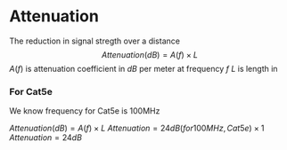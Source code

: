 # Attenuation
The reduction in signal stregth over a distance
$$ Attenuation (dB) = A(f) × L$$
$A(f)$ is attenuation coefficient in $dB$ per meter at frequency $f$
$L$ is length in

### For Cat5e
We know frequency for Cat5e is 100MHz

$Attenuation (dB) = A(f) × L$
$Attenuation = 24dB(for 100 MHz, Cat5e) × 1$
$Attenuation = 24dB$